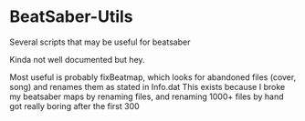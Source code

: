 # BeatSaber-Utils
Several scripts that may be useful for beatsaber

Kinda not well documented but hey.

Most useful is probably fixBeatmap, which looks for abandoned files (cover, song) and renames them as stated in Info.dat
This exists because I broke my beatsaber maps by renaming files, and renaming 1000+ files by hand got really boring after the first 300

